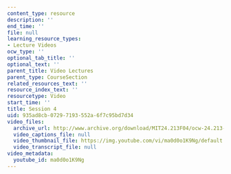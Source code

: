 ```yaml
---
content_type: resource
description: ''
end_time: ''
file: null
learning_resource_types:
- Lecture Videos
ocw_type: ''
optional_tab_title: ''
optional_text: ''
parent_title: Video Lectures
parent_type: CourseSection
related_resources_text: ''
resource_index_text: ''
resourcetype: Video
start_time: ''
title: Session 4
uid: 935ad8cb-0729-7193-552a-6f7c95bd7d34
video_files:
  archive_url: http://www.archive.org/download/MIT24.213F04/ocw-24.213-23nov2004-220k.mp4
  video_captions_file: null
  video_thumbnail_file: https://img.youtube.com/vi/ma0d0o1K9Ng/default.jpg
  video_transcript_file: null
video_metadata:
  youtube_id: ma0d0o1K9Ng
---
```

